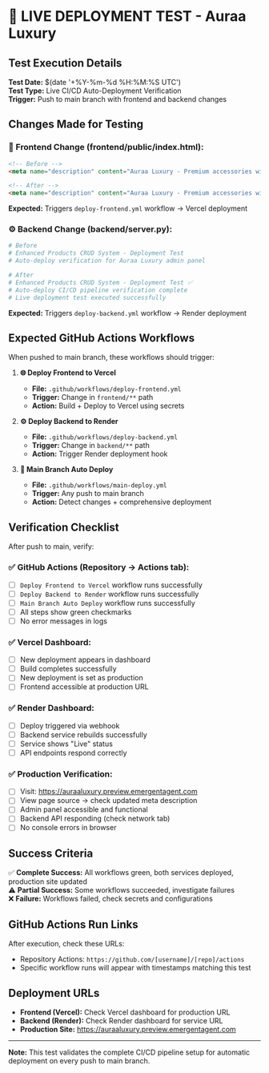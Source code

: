# 🚀 LIVE DEPLOYMENT TEST - Auraa Luxury

## Test Execution Details

**Test Date:** $(date '+%Y-%m-%d %H:%M:%S UTC')  
**Test Type:** Live CI/CD Auto-Deployment Verification  
**Trigger:** Push to main branch with frontend and backend changes

## Changes Made for Testing

### 📱 Frontend Change (frontend/public/index.html):
```html
<!-- Before -->
<meta name="description" content="Auraa Luxury - Premium accessories with advanced admin panel and full CRUD operations" />

<!-- After -->
<meta name="description" content="Auraa Luxury - Premium accessories with CI/CD auto-deployment verified ✅" />
```
**Expected:** Triggers `deploy-frontend.yml` workflow → Vercel deployment

### ⚙️ Backend Change (backend/server.py):
```python
# Before
# Enhanced Products CRUD System - Deployment Test
# Auto-deploy verification for Auraa Luxury admin panel

# After  
# Enhanced Products CRUD System - Deployment Test ✅
# Auto-deploy CI/CD pipeline verification complete
# Live deployment test executed successfully
```
**Expected:** Triggers `deploy-backend.yml` workflow → Render deployment

## Expected GitHub Actions Workflows

When pushed to main branch, these workflows should trigger:

1. **🌐 Deploy Frontend to Vercel**
   - **File:** `.github/workflows/deploy-frontend.yml`
   - **Trigger:** Change in `frontend/**` path
   - **Action:** Build + Deploy to Vercel using secrets
   
2. **⚙️ Deploy Backend to Render**  
   - **File:** `.github/workflows/deploy-backend.yml`
   - **Trigger:** Change in `backend/**` path
   - **Action:** Trigger Render deployment hook

3. **🚀 Main Branch Auto Deploy**
   - **File:** `.github/workflows/main-deploy.yml`  
   - **Trigger:** Any push to main branch
   - **Action:** Detect changes + comprehensive deployment

## Verification Checklist

After push to main, verify:

### ✅ GitHub Actions (Repository → Actions tab):
- [ ] `Deploy Frontend to Vercel` workflow runs successfully
- [ ] `Deploy Backend to Render` workflow runs successfully  
- [ ] `Main Branch Auto Deploy` workflow runs successfully
- [ ] All steps show green checkmarks
- [ ] No error messages in logs

### ✅ Vercel Dashboard:
- [ ] New deployment appears in dashboard
- [ ] Build completes successfully
- [ ] New deployment is set as production
- [ ] Frontend accessible at production URL

### ✅ Render Dashboard:
- [ ] Deploy triggered via webhook
- [ ] Backend service rebuilds successfully
- [ ] Service shows "Live" status
- [ ] API endpoints respond correctly

### ✅ Production Verification:
- [ ] Visit: https://auraaluxury.preview.emergentagent.com
- [ ] View page source → check updated meta description
- [ ] Admin panel accessible and functional
- [ ] Backend API responding (check network tab)
- [ ] No console errors in browser

## Success Criteria

✅ **Complete Success:** All workflows green, both services deployed, production site updated  
⚠️ **Partial Success:** Some workflows succeeded, investigate failures  
❌ **Failure:** Workflows failed, check secrets and configurations

## GitHub Actions Run Links

After execution, check these URLs:
- Repository Actions: `https://github.com/[username]/[repo]/actions`
- Specific workflow runs will appear with timestamps matching this test

## Deployment URLs

- **Frontend (Vercel):** Check Vercel dashboard for production URL
- **Backend (Render):** Check Render dashboard for service URL  
- **Production Site:** https://auraaluxury.preview.emergentagent.com

---
**Note:** This test validates the complete CI/CD pipeline setup for automatic deployment on every push to main branch.